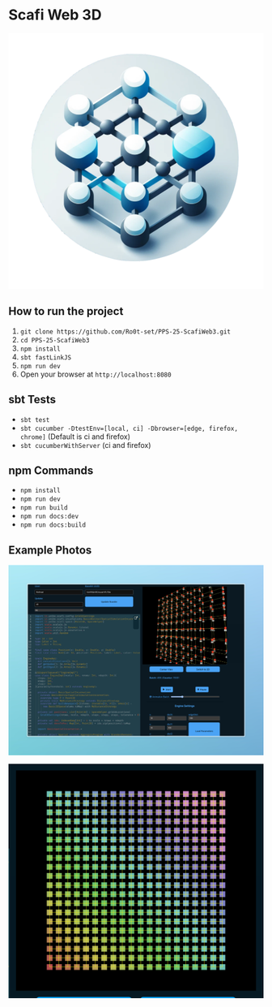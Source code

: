 # Scafi Web 3D

![logo](img/logo.png)

## How to run the project

1. `git clone https://github.com/Ro0t-set/PPS-25-ScafiWeb3.git`
2. `cd PPS-25-ScafiWeb3`
3. `npm install`
4. `sbt fastLinkJS`
5. `npm run dev`
6. Open your browser at `http://localhost:8080`

## sbt Tests

- `sbt test`
- `sbt cucumber -DtestEnv=[local, ci] -Dbrowser=[edge, firefox, chrome]` (Default is ci and firefox)
- `sbt cucumberWithServer` (ci and firefox)

## npm Commands

- `npm install`
- `npm run dev`
- `npm run build`
- `npm run docs:dev`
- `npm run docs:build`

## Example Photos

![Scafi3 screen](img/ScaFi%20Web%203.jpeg)

![Gradient Example](img/gradient.png)
